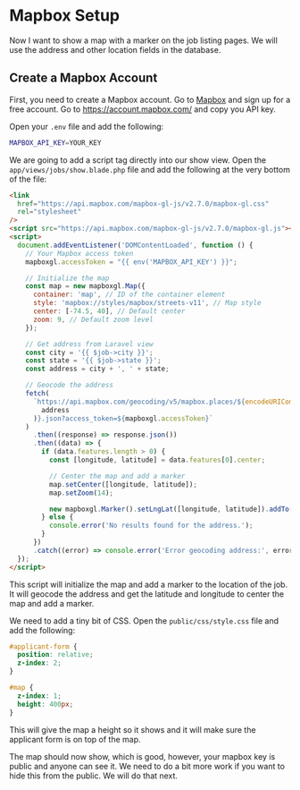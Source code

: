 # Mapbox Setup

Now I want to show a map with a marker on the job listing pages. We will use the address and other location fields in the database.

## Create a Mapbox Account

First, you need to create a Mapbox account. Go to [Mapbox](https://www.mapbox.com/) and sign up for a free account. Go to https://account.mapbox.com/ and copy you API key.

Open your `.env` file and add the following:

```bash
MAPBOX_API_KEY=YOUR_KEY
```

We are going to add a script tag directly into our show view. Open the `app/views/jobs/show.blade.php` file and add the following at the very bottom of the file:

```html
<link
  href="https://api.mapbox.com/mapbox-gl-js/v2.7.0/mapbox-gl.css"
  rel="stylesheet"
/>
<script src="https://api.mapbox.com/mapbox-gl-js/v2.7.0/mapbox-gl.js"></script>
<script>
  document.addEventListener('DOMContentLoaded', function () {
    // Your Mapbox access token
    mapboxgl.accessToken = "{{ env('MAPBOX_API_KEY') }}";

    // Initialize the map
    const map = new mapboxgl.Map({
      container: 'map', // ID of the container element
      style: 'mapbox://styles/mapbox/streets-v11', // Map style
      center: [-74.5, 40], // Default center
      zoom: 9, // Default zoom level
    });

    // Get address from Laravel view
    const city = '{{ $job->city }}';
    const state = '{{ $job->state }}';
    const address = city + ', ' + state;

    // Geocode the address
    fetch(
      `https://api.mapbox.com/geocoding/v5/mapbox.places/${encodeURIComponent(
        address
      )}.json?access_token=${mapboxgl.accessToken}`
    )
      .then((response) => response.json())
      .then((data) => {
        if (data.features.length > 0) {
          const [longitude, latitude] = data.features[0].center;

          // Center the map and add a marker
          map.setCenter([longitude, latitude]);
          map.setZoom(14);

          new mapboxgl.Marker().setLngLat([longitude, latitude]).addTo(map);
        } else {
          console.error('No results found for the address.');
        }
      })
      .catch((error) => console.error('Error geocoding address:', error));
  });
</script>
```

This script will initialize the map and add a marker to the location of the job. It will geocode the address and get the latitude and longitude to center the map and add a marker.

We need to add a tiny bit of CSS. Open the `public/css/style.css` file and add the following:

```css
#applicant-form {
  position: relative;
  z-index: 2;
}

#map {
  z-index: 1;
  height: 400px;
}
```

This will give the map a height so it shows and it will make sure the applicant form is on top of the map.

The map should now show, which is good, however, your mapbox key is public and anyone can see it. We need to do a bit more work if you want to hide this from the public. We will do that next.
